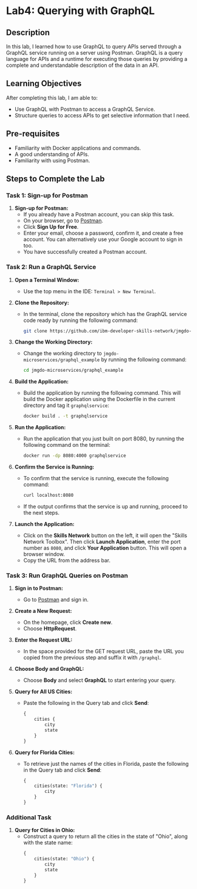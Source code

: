 # Lab4: Querying with GraphQL

## Description

In this lab, I learned how to use GraphQL to query APIs served through a GraphQL service running on a server using Postman. GraphQL is a query language for APIs and a runtime for executing those queries by providing a complete and understandable description of the data in an API.

## Learning Objectives

After completing this lab, I am able to:
- Use GraphQL with Postman to access a GraphQL Service.
- Structure queries to access APIs to get selective information that I need.


## Pre-requisites

- Familiarity with Docker applications and commands.
- A good understanding of APIs.
- Familiarity with using Postman.

## Steps to Complete the Lab

### Task 1: Sign-up for Postman

1. **Sign-up for Postman:**
   - If you already have a Postman account, you can skip this task.
   - On your browser, go to [Postman](https://www.postman.com/).
   - Click **Sign Up for Free**.
   - Enter your email, choose a password, confirm it, and create a free account. You can alternatively use your Google account to sign in too.
   - You have successfully created a Postman account.

### Task 2: Run a GraphQL Service

1. **Open a Terminal Window:**
   - Use the top menu in the IDE: `Terminal > New Terminal`.

2. **Clone the Repository:**
   - In the terminal, clone the repository which has the GraphQL service code ready by running the following command:
     ```sh
     git clone https://github.com/ibm-developer-skills-network/jmgdo-microservices.git
     ```

3. **Change the Working Directory:**
   - Change the working directory to `jmgdo-microservices/graphql_example` by running the following command:
     ```sh
     cd jmgdo-microservices/graphql_example
     ```

4. **Build the Application:**
   - Build the application by running the following command. This will build the Docker application using the Dockerfile in the current directory and tag it `graphqlservice`:
     ```sh
     docker build . -t graphqlservice
     ```

5. **Run the Application:**
   - Run the application that you just built on port 8080, by running the following command on the terminal:
     ```sh
     docker run -dp 8080:4000 graphqlservice
     ```

6. **Confirm the Service is Running:**
   - To confirm that the service is running, execute the following command:
     ```sh
     curl localhost:8080
     ```
   - If the output confirms that the service is up and running, proceed to the next steps.

7. **Launch the Application:**
   - Click on the **Skills Network** button on the left, it will open the "Skills Network Toolbox". Then click **Launch Application**, enter the port number as `8080`, and click **Your Application** button. This will open a browser window.
   - Copy the URL from the address bar.

### Task 3: Run GraphQL Queries on Postman

1. **Sign in to Postman:**
   - Go to [Postman](https://www.postman.com/) and sign in.

2. **Create a New Request:**
   - On the homepage, click **Create new**.
   - Choose **HttpRequest**.

3. **Enter the Request URL:**
   - In the space provided for the GET request URL, paste the URL you copied from the previous step and suffix it with `/graphql`.

4. **Choose Body and GraphQL:**
   - Choose **Body** and select **GraphQL** to start entering your query.

5. **Query for All US Cities:**
   - Paste the following in the Query tab and click **Send**:
     ```graphql
     {
         cities {
             city
             state
         }
     }
     ```

6. **Query for Florida Cities:**
   - To retrieve just the names of the cities in Florida, paste the following in the Query tab and click **Send**:
     ```graphql
     {
         cities(state: "Florida") {
             city
         }
     }
     ```

### Additional Task

1. **Query for Cities in Ohio:**
   - Construct a query to return all the cities in the state of "Ohio", along with the state name:
     ```graphql
     {
         cities(state: "Ohio") {
             city
             state
         }
     }
     ```


